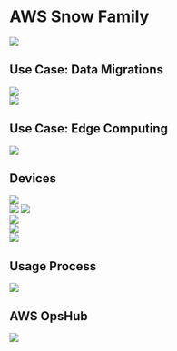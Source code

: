 # AWS Snow Family
![](img/snowfam.png)  

## Use Case: Data Migrations
![](img/challenges.png)  
![](img/diff.png)  

## Use Case: Edge Computing
![](img/edgecomp.png)  

## Devices
![](img/snowball-edge.png)  
![](img/snowcone.png)
![](img/snowmobile.png)  
![](img/dev-comparison.png)  
![](img/edgecomp-dev.png)  
![](img/q2.png)  

## Usage Process
![](img/process.png)  

## AWS OpsHub
![](img/opshub.png)  